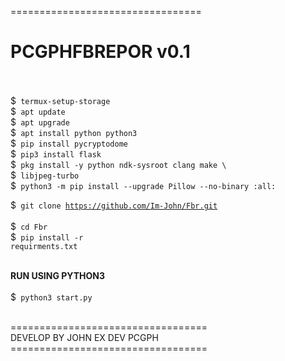 =================================<br>
<h1> PCGPHFBREPOR v0.1 </h1><br><br>
$<code> termux-setup-storage </code><br>
$<code> apt update </code><br>
$<code> apt upgrade </code><br>
$<code> apt install python python3 </code><br>
$<code> pip install pycryptodome </code><br>
$<code> pip3 install flask </code><br>
$<code> pkg install -y python ndk-sysroot clang make \ </code><br>
$<code> libjpeg-turbo </code><br>
$<code> python3 -m pip install --upgrade Pillow --no-binary :all: </code><br>

$<code> git clone https://github.com/Im-John/Fbr.git </code><br>
$<code> cd Fbr </code><br>
$<code> pip install -r requirments.txt </code><br><br>

<b> RUN USING PYTHON3 </b><br><br>
$<code> python3 start.py </code><br>

==================================<br>
DEVELOP BY JOHN EX DEV PCGPH
==================================<br>
